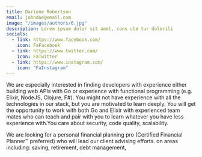 ```yaml
---
title: Darlene Robertson
email: johndoe@email.com
image: "/images/authors/6.jpg"
description: Lorem ipsum dolor sit amet, cons cte tur dolorili
socials:
  - link: https://www.facebook.com/
    icon: FaFacebook
  - link: https://www.twitter.com/
    icon: FaTwitter
  - link: https://www.instagram.com/
    icon: "FaInstagram"
---
```


We are especially interested in finding developers with experience either building web APIs with Go or experience with functional programming (e.g. Elixir, NodeJS, Clojure, F#). You might not have experience with all the technologies in our stack, but you are motivated to learn deeply. You will get the opportunity to work with both Go and Elixir with experienced team mates who can teach and pair with you to learn whatever you have less experience with.You care about security, code quality, scalability.

We are looking for a personal financial planning pro (Certified Financial Planner™ preferred) who will lead our client advising efforts. on areas including: saving, retirement, debt management,
